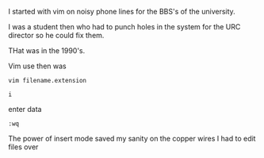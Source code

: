 I started with vim on noisy phone lines for the BBS's of the university.

I was a student then who had to punch holes in the system for the URC director so he could fix them.

THat was in the 1990's.

Vim use then was

`vim filename.extension`

`i`

enter data

`:wq`

The power of insert mode saved my sanity on the copper wires I had to edit files over
